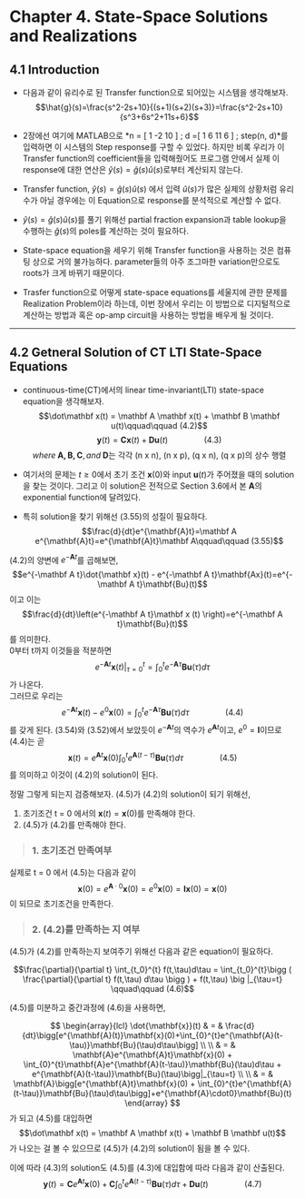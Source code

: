 <script type="text/javascript" src="http://cdn.mathjax.org/mathjax/latest/MathJax.js?config=TeX-AMS-MML_HTMLorMML"></script>

# Chapter 4. State-Space Solutions and Realizations

## 4.1 Introduction

- 다음과 같이 유리수로 된 Transfer function으로 되어있는 시스템을 생각해보자. 
$$\hat{g}(s)=\frac{s^2-2s+10}{(s+1)(s+2)(s+3)}=\frac{s^2-2s+10}{s^3+6s^2+11s+6}$$
- 2장에선 여기에 MATLAB으로 *n = [ 1 -2 10 ] ; d =[ 1 6 11 6 ] ; step(n, d)*를 입력하면 이 시스템의 Step response를 구할 수 있었다. 하지만 비록 우리가 이 Transfer function의 coefficient들을 입력해줬어도 프로그램 안에서 실제 이 response에 대한 연산은 $\hat{y}(s)=\hat{g}(s)\hat{u}(s)$로부터 계산되지 않는다.

- Transfer function, $\hat{y}(s)=\hat{g}(s)\hat{u}(s)$ 에서 입력 $\hat{u}(s)$가 많은 실제의 상황처럼 유리수가 아닐 경우에는 이 Equation으로 response를 분석적으로 계산할 수 없다.

- $\hat{y}(s)=\hat{g}(s)\hat{u}(s)$를 풀기 위해선 partial fraction expansion과 table lookup을 수행하는 $\hat{g}(s)$의 poles를 계산하는 것이 필요하다.

- State-space equation을 세우기 위해 Transfer function을 사용하는 것은 컴퓨팅 상으로 거의 불가능하다. parameter들의 아주 조그마한 variation만으로도 roots가 크게 바뀌기 때문이다. 

- Trasfer function으로 어떻게 state-space equations를 세울지에 관한 문제를 Realization Problem이라 하는데, 이번 장에서 우리는 이 방법으로 디지털적으로 계산하는 방법과 혹은 op-amp circuit을 사용하는 방법을 배우게 될 것이다.

---
## 4.2 Getneral Solution of CT LTI State-Space Equations

- continuous-time(CT)에서의 linear time-invariant(LTI) state-space equation을 생각해보자.
$$\dot\mathbf x(t) = \mathbf A \mathbf x(t) + \mathbf B \mathbf u(t)\qquad\qquad (4.2)$$
$$\mathbf y(t) = \mathbf C \mathbf x(t) + \mathbf D \mathbf u(t) \qquad\qquad (4.3)$$
$$where\; \mathbf{A, B, C}, and\; \mathbf {D} \text{는 각각 (n x n), (n x p), (q x n), (q x p)의 상수 행렬}$$

- 여기서의 문제는 $t\ge0$에서 초기 조건 $\mathbf x(0)$와 input $\mathbf u(t)$가  주어졌을 때의 solution을 찾는 것이다. 그리고 이 solution은 전적으로 Section 3.6에서 본 $\mathbf A$의 exponential function에 달려있다.

- 특히 solution을 찾기 위해선 (3.55)의 성질이 필요하다. 
$$\frac{d}{dt}e^{\mathbf{A}t}=\mathbf A e^{\mathbf{A}t}=e^{\mathbf{A}t}\mathbf A\qquad\qquad (3.55)$$
  

(4.2)의 양변에 $e^{-\mathbf A t}$를 곱해보면,
$$e^{-\mathbf A t}\dot{\mathbf x}(t) - e^{-\mathbf A t}\mathbf{Ax}(t)=e^{-\mathbf A t}\mathbf{Bu}(t)$$
이고 이는 
$$\frac{d}{dt}\left(e^{-\mathbf A t}\mathbf x (t) \right)=e^{-\mathbf A t}\mathbf{Bu}(t)$$
를 의미한다.  
0부터 t까지 이것들을 적분하면
$$e^{-\mathbf A t}\mathbf x (t)\bigg |_{\tau=0}^{t}=\int_{0}^{t}e^{-\mathbf{A}\tau}\mathbf{Bu}(\tau)d\tau$$
가 나온다.  
그러므로 우리는
$$e^{-\mathbf{A}t}\mathbf{x}(t)-e^0\mathbf{x}(0)=\int_{0}^{t}e^{-\mathbf{A}\tau}\mathbf{Bu}(\tau)d\tau \qquad\qquad (4.4)$$
를 갖게 된다.
(3.54)와 (3.52)에서 보았듯이 $e^{-\mathbf{A}t}$의 역수가 $e^{\mathbf{A}t}$이고, $e^0=\mathbf{I}$이므로 (4.4)는 곧
$$\mathbf{x}(t)= e^{\mathbf{A}t} \mathbf{x}(0) \int_{0}^{t}e^{\mathbf{A}(t-\tau)} \mathbf{Bu}(\tau) d\tau \qquad\qquad (4.5)$$
를 의미하고 이것이 (4.2)의 solution이 된다.

정말 그렇게 되는지 검증해보자.  (4.5)가 (4.2)의 solution이 되기 위해선,
1) 초기조건 t = 0 에서의 $\mathbf{x}(t)=\mathbf{x}(0)$를 만족해야 한다.
2) (4.5)가 (4.2)를 만족해야 한다.

>### 1. 초기조건 만족여부  

실제로 t = 0 에서 (4.5)는 다음과 같이
$$\mathbf{x}(0)=e^{\mathbf{A} \cdot 0}\mathbf{x}(0)=e^{0}\mathbf{x}(0)=\mathbf{I}\mathbf{x}(0)=\mathbf{x}(0)$$
이 되므로 초기조건을 만족한다.  

>### 2. (4.2)를 만족하는 지 여부  

(4.5)가 (4.2)를 만족하는지 보여주기 위해선 다음과 같은 equation이 필요하다.

$$\frac{\partial}{\partial t} \int_{t_0}^{t} f(t,\tau)d\tau = \int_{t_0}^{t}\bigg ( \frac{\partial}{\partial t} f(t,\tau) d\tau \bigg ) + f(t,\tau) \big |_{\tau=t} \qquad\qquad (4.6)$$

(4.5)를 미분하고 중간과정에 (4.6)을 사용하면,

$$
\begin{array}{lcl}
\dot{\mathbf{x}}(t) & = & \frac{d}{dt}\bigg[e^{\mathbf{A}(t)}\mathbf{x}(0)+\int_{0}^{t}e^{\mathbf{A}(t-\tau)}\mathbf{Bu}(\tau)d\tau\bigg] \\ \\
& = & \mathbf{A}e^{\mathbf{A}t}\mathbf{x}(0) + \int_{0}^{t}\mathbf{A}e^{\mathbf{A}(t-\tau)}\mathbf{Bu}(\tau)d\tau + e^{\mathbf{A}(t-\tau)}\mathbf{Bu}(\tau)\bigg|_{\tau=t} \\ \\
& = & \mathbf{A}\bigg[e^{\mathbf{A}t}\mathbf{x}(0) + \int_{0}^{t}e^{\mathbf{A}(t-\tau)}\mathbf{Bu}(\tau)d\tau\bigg]+e^{\mathbf{A}\cdot0}\mathbf{Bu}(t)
\end{array}
$$
가 되고 (4.5)를 대입하면
$$\dot\mathbf x(t) = \mathbf A \mathbf x(t) + \mathbf B \mathbf u(t)$$
가 나오는 걸 볼 수 있으므로 (4.5)가 (4.2)의 solution이 됨을 볼 수 있다.

이에 따라 (4.3)의 solution도 (4.5)를 (4.3)에 대입함에 따라 다음과 같이 산출된다.
$$\mathbf{y}(t)=\mathbf{C}e^{\mathbf{A}t}\mathbf{x}(0) + \mathbf{C}\int_{0}^{t}e^{\mathbf{A}(t-\tau)}\mathbf{Bu}(\tau)d\tau + \mathbf{Du}(t) \qquad\qquad (4.7)$$